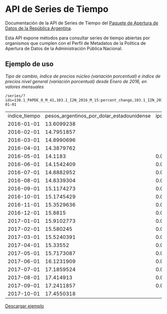 # API de Series de Tiempo

Documentación de la API de Series de Tiempo del [Paquete de Apertura de Datos de la República Argentina](http://paquete-apertura-datos.readthedocs.io/es/stable/).

Esta API expone métodos para consultar series de tiempo abiertas por organismos que cumplen con el Perfil de Metadatos de la Política de Apertura de Datos de la Administración Pública Nacional.

## Ejemplo de uso

*Tipo de cambio, índice de precios núcleo (variación porcentual) e índice de precios nivel general (variación porcentual) desde Enero de 2016, en valores mensuales*

```
/series/?ids=138.1_PAPDE_0_M_41,103.1_I2N_2016_M_15:percent_change,103.1_I2N_2016_M_19:percent_change&collapse=month&format=csv&start_date=2016-01-01
```

<table>
<tr><td>indice_tiempo</td><td>pesos_argentinos_por_dolar_estadounidense</td><td>ipc_2016_nucleo</td><td>ipc_2016_nivgeneral</td></tr>
<tr><td>2016-01-01</td><td>13.6099238</td><td></td><td></td></tr>
<tr><td>2016-02-01</td><td>14.7951857</td><td></td><td></td></tr>
<tr><td>2016-03-01</td><td>14.8990696</td><td></td><td></td></tr>
<tr><td>2016-04-01</td><td>14.3879762</td><td></td><td></td></tr>
<tr><td>2016-05-01</td><td>14.1183   </td><td>0.0265777</td><td>0.0419337</td></tr>
<tr><td>2016-06-01</td><td>14.1542409</td><td>0.0301247</td><td>0.0307591</td></tr>
<tr><td>2016-07-01</td><td>14.8882952</td><td>0.0187154</td><td>0.0204675</td></tr>
<tr><td>2016-08-01</td><td>14.8339304</td><td>0.0165157</td><td>0.0020196</td></tr>
<tr><td>2016-09-01</td><td>15.1174273</td><td>0.0154869</td><td>0.0114914</td></tr>
<tr><td>2016-10-01</td><td>15.1745429</td><td>0.0179986</td><td>0.0235933</td></tr>
<tr><td>2016-11-01</td><td>15.3529636</td><td>0.0171879</td><td>0.0161842</td></tr>
<tr><td>2016-12-01</td><td>15.8815   </td><td>0.0171243</td><td>0.0119757</td></tr>
<tr><td>2017-01-01</td><td>15.9102773</td><td>0.013389 </td><td>0.01313</td></tr>
<tr><td>2017-02-01</td><td>15.580245 </td><td>0.0184608</td><td>0.0246316</td></tr>
<tr><td>2017-03-01</td><td>15.5240391</td><td>0.0182095</td><td>0.0236416</td></tr>
<tr><td>2017-04-01</td><td>15.33552  </td><td>0.0229158</td><td>0.0263366</td></tr>
<tr><td>2017-05-01</td><td>15.7173087</td><td>0.0160246</td><td>0.0128313</td></tr>
<tr><td>2017-06-01</td><td>16.1231909</td><td>0.0152262</td><td>0.0138837</td></tr>
<tr><td>2017-07-01</td><td>17.1859524</td><td>0.0176384</td><td>0.0171937</td></tr>
<tr><td>2017-08-01</td><td>17.414913 </td><td>0.0150374</td><td>0.0147753</td></tr>
<tr><td>2017-09-01</td><td>17.2411857</td><td>0.017578 </td><td>0.0204363</td></tr>
<tr><td>2017-10-01</td><td>17.4550318</td><td></td><td></td></tr>
</table>

[Descargar ejemplo](https://github.com/datosgobar/series-tiempo-ar-api/raw/master/docs/assets/data-example-1.csv)

